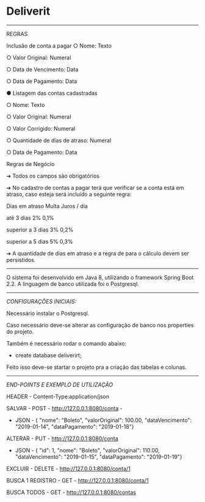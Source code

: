 # Deliverit
________________________________________________________________________________________

REGRAS

Inclusão de conta a pagar
○ Nome: Texto

○ Valor Original: Numeral

○ Data de Vencimento: Data

○ Data de Pagamento: Data

● Listagem das contas cadastradas

○ Nome: Texto

○ Valor Original: Numeral

○ Valor Corrigido: Numeral

○ Quantidade de dias de atraso: Numeral

○ Data de Pagamento: Data

Regras de Negócio

➔ Todos os campos são obrigatórios

➔ No cadastro de contas a pagar terá que verificar se a conta está em atraso, caso esteja será incluído a seguinte
regra:

Dias em atraso Multa Juros / dia

até 3 dias 2% 0,1%

superior a 3 dias 3% 0,2%

superior a 5 dias 5% 0,3%

➔ A quantidade de dias em atraso e a regra de para o cálculo devem ser persistidos.

________________________________________________________________________________________

O sistema foi desenvolvido em Java 8, utilizando o framework Spring Boot 2.2. A linguagem de banco utilizada foi o Postgresql.

________________________________________________________________________________________

*CONFIGURAÇÕES INICIAIS:*

Necessário instalar o Postgresql.

Caso necessário deve-se alterar as configuração de banco nos properties do projeto.

Também é necessário rodar o comando abaixo:
- create database deliverirt;

Feito isso deve-se startar o projeto pra a criação das tabelas e colunas.

________________________________________________________________________________________
*END-POINTS E EXEMPLO DE UTILIZAÇÃO*

HEADER - Content-Type:application/json

SALVAR - POST - http://127.0.0.1:8080/conta - 
- JSON - { "nome": "Boleto", "valorOriginal": 100.00, "dataVencimento": "2019-01-14", "dataPagamento": "2019-01-18"}

ALTERAR - PUT - http://127.0.0.1:8080/conta 
- JSON - { "id": 1, "nome": "Boleto", "valorOriginal": 110.00, "dataVencimento": "2019-01-15", "dataPagamento": "2019-01-19"}

EXCLUIR - DELETE - http://127.0.0.1:8080/conta/1

BUSCA 1 REGISTRO - GET - http://127.0.0.1:8080/conta/1

BUSCA TODOS - GET - http://127.0.0.1:8080/contas
